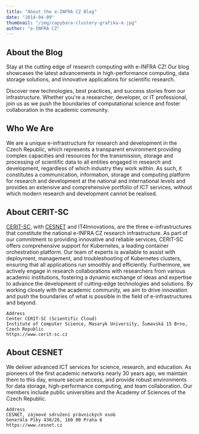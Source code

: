 ```yaml
---
title: "About the e-INFRA CZ Blog"
date: "2014-04-09"
thumbnail: "/img/capybara-clustery-grafika-m.jpg"
author: "e-INFRA CZ"
---
```

## About the Blog

Stay at the cutting edge of research computing with e-INFRA CZ! Our blog showcases the latest advancements in high-performance computing, data storage solutions, and innovative applications for scientific research.

Discover new technologies, best practices, and success stories from our infrastructure. Whether you're a researcher, developer, or IT professional, join us as we push the boundaries of computational science and foster collaboration in the academic community.

## Who We Are 

We are a unique e-infrastructure for research and development in the Czech Republic, which represents a transparent environment providing complex capacities and resources for the transmission, storage and processing of scientific data to all entities engaged in research and development, regardless of which industry they work within. As such, it constitutes a communication, information, storage and computing platform for research and development at the national and international levels and provides an extensive and comprehensive portfolio of ICT services, without which modern research and development cannot be realised.

## About CERIT-SC

[CERIT-SC](https://docs.cerit.io/en/docs/platform/overview), with [CESNET](https://www.cesnet.cz/) and IT4Innovations, are the three e-infrastructures that constitute the national e-INFRA CZ research infrastructure. As part of our commitment to providing innovative and reliable services, CERIT-SC offers comprehensive support for Kubernetes, a leading container orchestration platform. Our team of experts is available to assist with deployment, management, and troubleshooting of Kubernetes clusters, ensuring that all applications run smoothly and efficiently.
Furthermore, we actively engage in research collaborations with researchers from various academic institutions, fostering a dynamic exchange of ideas and expertise to advance the development of cutting-edge technologies and solutions. By working closely with the academic community, we aim to drive innovation and push the boundaries of what is possible in the field of e-infrastructures and beyond.

```
Address
Center CERIT-SC (Scientific Cloud)
Institute of Computer Science, Masaryk University, Šumavská 15 Brno, Czech Republic
https://www.cerit-sc.cz
```

## About CESNET
We deliver advanced ICT services for science, research, and education. As pioneers of the first academic networks nearly 30 years ago, we maintain them to this day, ensure secure access, and provide robust environments for data storage, high-performance computing, and team collaboration. Our members include public universities and the Academy of Sciences of the Czech Republic.

```
Address
CESNET, zájmové sdružení právnických osob
Generála Píky 430/26, 160 00 Praha 6
https://www.cesnet.cz
```
